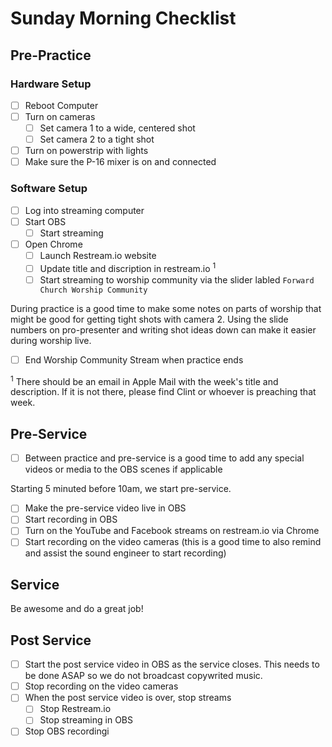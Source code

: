 # Sunday Morning Checklist

## Pre-Practice

### Hardware Setup

- [ ] Reboot Computer
- [ ] Turn on cameras
  - [ ] Set camera 1 to a wide, centered shot
  - [ ] Set camera 2 to a tight shot
- [ ] Turn on powerstrip with lights
- [ ] Make sure the P-16 mixer is on and connected

### Software Setup

- [ ] Log into streaming computer
- [ ] Start OBS
  - [ ] Start streaming
- [ ] Open Chrome
  - [ ] Launch Restream.io website
  - [ ] Update title and discription in restream.io <sup>1</sup>
  - [ ] Start streaming to worship community via the slider labled `Forward Church Worship Community`

During practice is a good time to make some notes on parts of worship that might be good for getting tight shots with camera 2.  Using the slide numbers on pro-presenter and writing shot ideas down can make it easier during worship live.

- [ ] End Worship Community Stream when practice ends

<sup>1</sup> There should be an email in Apple Mail with the week's title and description. If it is not there, please find Clint or whoever is preaching that week.

## Pre-Service

- [ ] Between practice and pre-service is a good time to add any special videos or media to the OBS scenes if applicable

Starting 5 minuted before 10am, we start pre-service.

- [ ] Make the pre-service video live in OBS
- [ ] Start recording in OBS
- [ ] Turn on the YouTube and Facebook streams on restream.io via Chrome
- [ ] Start recording on the video cameras (this is a good time to also remind and assist the sound engineer to start recording)

## Service

Be awesome and do a great job!

## Post Service

- [ ] Start the post service video in OBS as the service closes.  This needs to be done ASAP so we do not broadcast copywrited music.
- [ ] Stop recording on the video cameras
- [ ] When the post service video is over, stop streams
  - [ ] Stop Restream.io
  - [ ] Stop streaming in OBS
- [ ] Stop OBS recordingi
